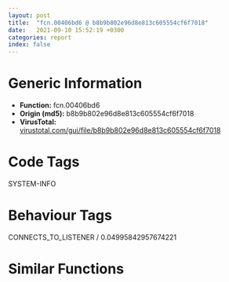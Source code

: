 ```yaml
---
layout: post
title:  "fcn.00406bd6 @ b8b9b802e96d8e813c605554cf6f7018"
date:   2021-09-10 15:52:19 +0300
categories: report
index: false
---
```


# Generic Information
- **Function:** fcn.00406bd6
- **Origin (md5):** b8b9b802e96d8e813c605554cf6f7018
- **VirusTotal:** [virustotal.com/gui/file/b8b9b802e96d8e813c605554cf6f7018][virustotal_ref]

# Code Tags
<span class="tag" id="SYSTEM-INFO">SYSTEM-INFO</span>


# Behaviour Tags
<span class="bhv-tag" id="CONNECTS_TO_LISTENER">CONNECTS_TO_LISTENER / 0.04995842957674221</span>

# Similar Functions
<script type="text/javascript" src="https://www.gstatic.com/charts/loader.js"></script>
<script type="text/javascript">

    google.charts.load('current', {'packages':['corechart']});
    google.charts.setOnLoadCallback(drawChart);

    function drawChart() {
    var data = new google.visualization.DataTable();
        data.addColumn('number', 'X');
        data.addColumn('number', 'Y');
        data.addColumn({type: 'string', role: 'tooltip', 'p': {'html': true}});
        data.addColumn({'type': 'string', 'role': 'style'});
        
        data.addRows([
    [68.34765625, 93.63337707519531, '<b><a href="/report/fcn.00406bd6@b8b9b802e96d8e813c605554cf6f7018">fcn.00406bd6</a><br>@b8b9b802e96d8e813c605554cf6f7018</b><br>push 0x154<br>mov eax, 0x415a9e<br>call fcn.00413f83<br>mov edi, ecx<br>mov dword[ebp-0x15c], edi<br>mov eax, dword[ebp+8]<br>xor ecx, ecx<br>mov esi, dword[ebp+0xc]<br>mov dword[edi], vtable.boost::asio::io_service::service.0<br>mov dword[edi+4], ecx<br>mov dword[edi+8], ecx<br>mov dword[ebp-0x160], edi<br>mov dword[edi+0xc], eax<br>mov dword[edi+0x10], ecx<br>mov dword[ebp-4], ecx<br>mov dword[edi], vtable.boost::asio::detail::service_base_class_boost::asio::detail::win_iocp_io_service_.0<br>mov dword[ebp-4], 1<br>mov dword[edi], vtable.boost::asio::detail::win_iocp_io_service.0<br>mov dword[edi+0x14], ecx<br>mov byte[ebp-4], 2<br>mov ebx, 0x11c<br>push ebx<br>push ecx<br>lea eax, [ebp-0x158]<br>mov dword[edi+0x18], ecx<br>push eax<br>mov dword[edi+0x1c], ecx<br>mov dword[edi+0x20], ecx<br>mov dword[edi+0x24], ecx<br>call fcn.00408fb0<br>add esp, 0xc<br>mov dword[ebp-0x158], ebx<br>xor ebx, ebx<br>mov dword[ebp-0x154], 6<br>push 3<br>push 2<br>push ebx<br>push ebx<br>call dword[sym.imp.KERNEL32.dll_VerSetConditionMask]<br>push edx<br>push eax<br>push 2<br>lea eax, [ebp-0x158]<br>push eax<br>call dword[sym.imp.KERNEL32.dll_VerifyVersionInfoW]<br>neg eax<br>sbb eax, eax<br>and eax, 0xfffffe0b<br>add eax, 0x1f4<br>mov dword[edi+0x28], eax<br>mov dword[edi+0x2c], ebx<br>mov byte[ebp-4], 3<br>mov dword[edi+0x30], ebx<br>mov byte[ebp-4], 4<br>lea ecx, [edi+0x38]<br>mov dword[edi+0x34], ebx<br>call fcn.00405bd8<br>mov byte[ebp-4], 5<br>mov dword[edi+0x50], ebx<br>mov dword[edi+0x54], ebx<br>mov dword[edi+0x58], ebx<br>mov byte[ebp-4], 6<br>or eax, 0xffffffff<br>cmp esi, 0xffffffff<br>cmovb eax, esi<br>push eax<br>push ebx<br>push ebx<br>push 0xffffffffffffffff<br>call dword[sym.imp.KERNEL32.dll_CreateIoCompletionPort]<br>mov dword[edi+0x14], eax<br>test eax, eax<br>jne 0x406d2e<br>call dword[sym.imp.KERNEL32.dll_GetLastError]<br>mov esi, eax<br>call fcn.00407a70<br>mov ebx, eax<br>test esi, esi<br>je 0x406d2e<br>push 0x41b368<br>lea ecx, [ebp-0x3c]<br>call fcn.00405cce<br>mov byte[ebp-4], 7<br>mov dword[ebp-0x3c], 0x416344<br>mov byte[ebp-4], 8<br>xor eax, eax<br>mov dword[ebp-0x18], eax<br>mov dword[ebp-0x14], eax<br>mov dword[ebp-0x3c], 0x41b30c<br>mov dword[ebp-0x30], esi<br>mov dword[ebp-0x2c], ebx<br>mov dword[ebp-0x14], 0xf<br>mov dword[ebp-0x18], eax<br>mov byte[ebp-0x28], al<br>mov byte[ebp-4], 0xa<br>lea ecx, [ebp-0x3c]<br>call fcn.00406b40<br>or dword[ebp-4], 0xffffffff<br>mov eax, edi<br>call fcn.00413f2d<br>ret 8<br><eoc> ', 'point { fill-color: #e0440e; }'],
[-68.34765625, -93.63337707519531, '<b><a href="/report/fcn.00406bd6@617bd594ba13d0dcc08a315774c342d4">fcn.00406bd6</a><br>@617bd594ba13d0dcc08a315774c342d4</b><br>push 0x154<br>mov eax, 0x415a9e<br>call fcn.00413f83<br>mov edi, ecx<br>mov dword[ebp-0x15c], edi<br>mov eax, dword[ebp+8]<br>xor ecx, ecx<br>mov esi, dword[ebp+0xc]<br>mov dword[edi], vtable.boost::asio::io_service::service.0<br>mov dword[edi+4], ecx<br>mov dword[edi+8], ecx<br>mov dword[ebp-0x160], edi<br>mov dword[edi+0xc], eax<br>mov dword[edi+0x10], ecx<br>mov dword[ebp-4], ecx<br>mov dword[edi], vtable.boost::asio::detail::service_base_class_boost::asio::detail::win_iocp_io_service_.0<br>mov dword[ebp-4], 1<br>mov dword[edi], vtable.boost::asio::detail::win_iocp_io_service.0<br>mov dword[edi+0x14], ecx<br>mov byte[ebp-4], 2<br>mov ebx, 0x11c<br>push ebx<br>push ecx<br>lea eax, [ebp-0x158]<br>mov dword[edi+0x18], ecx<br>push eax<br>mov dword[edi+0x1c], ecx<br>mov dword[edi+0x20], ecx<br>mov dword[edi+0x24], ecx<br>call fcn.00408fb0<br>add esp, 0xc<br>mov dword[ebp-0x158], ebx<br>xor ebx, ebx<br>mov dword[ebp-0x154], 6<br>push 3<br>push 2<br>push ebx<br>push ebx<br>call dword[sym.imp.KERNEL32.dll_VerSetConditionMask]<br>push edx<br>push eax<br>push 2<br>lea eax, [ebp-0x158]<br>push eax<br>call dword[sym.imp.KERNEL32.dll_VerifyVersionInfoW]<br>neg eax<br>sbb eax, eax<br>and eax, 0xfffffe0b<br>add eax, 0x1f4<br>mov dword[edi+0x28], eax<br>mov dword[edi+0x2c], ebx<br>mov byte[ebp-4], 3<br>mov dword[edi+0x30], ebx<br>mov byte[ebp-4], 4<br>lea ecx, [edi+0x38]<br>mov dword[edi+0x34], ebx<br>call fcn.00405bd8<br>mov byte[ebp-4], 5<br>mov dword[edi+0x50], ebx<br>mov dword[edi+0x54], ebx<br>mov dword[edi+0x58], ebx<br>mov byte[ebp-4], 6<br>or eax, 0xffffffff<br>cmp esi, 0xffffffff<br>cmovb eax, esi<br>push eax<br>push ebx<br>push ebx<br>push 0xffffffffffffffff<br>call dword[sym.imp.KERNEL32.dll_CreateIoCompletionPort]<br>mov dword[edi+0x14], eax<br>test eax, eax<br>jne 0x406d2e<br>call dword[sym.imp.KERNEL32.dll_GetLastError]<br>mov esi, eax<br>call fcn.00407a70<br>mov ebx, eax<br>test esi, esi<br>je 0x406d2e<br>push 0x41b368<br>lea ecx, [ebp-0x3c]<br>call fcn.00405cce<br>mov byte[ebp-4], 7<br>mov dword[ebp-0x3c], 0x416344<br>mov byte[ebp-4], 8<br>xor eax, eax<br>mov dword[ebp-0x18], eax<br>mov dword[ebp-0x14], eax<br>mov dword[ebp-0x3c], 0x41b30c<br>mov dword[ebp-0x30], esi<br>mov dword[ebp-0x2c], ebx<br>mov dword[ebp-0x14], 0xf<br>mov dword[ebp-0x18], eax<br>mov byte[ebp-0x28], al<br>mov byte[ebp-4], 0xa<br>lea ecx, [ebp-0x3c]<br>call fcn.00406b40<br>or dword[ebp-4], 0xffffffff<br>mov eax, edi<br>call fcn.00413f2d<br>ret 8<br><eoc> ', 'null'],

        ]);

    var options = {
        title: 'Similarity Plot',
        legend: 'none',
        colors: ['#dedbd9', '#e6693e', '#ec8f6e', '#f3b49f', '#f6c7b6'],
        tooltip: {isHtml: true, trigger: 'both'},
        explorer: {
        actions: ["dragToZoom", "rightClickToReset"],
        },
        chartArea: {
        width: '80%',
        height: '80%'
        },
        width: '100%',
        height: '100%'
    };

    var chart = new google.visualization.ScatterChart(document.getElementById('chart_div'));

    chart.draw(data, options);
    }
    
</script>


<div id="chart_div" style="width: 100%px; height: 100%;"></div>

# Disassembled Code
{% highlight nasm %}

push 0x154
mov eax, 0x415a9e
call fcn.00413f83
mov edi, ecx
mov dword[ebp-0x15c], edi
mov eax, dword[ebp+8]
xor ecx, ecx
mov esi, dword[ebp+0xc]
mov dword[edi], vtable.boost::asio::io_service::service.0
mov dword[edi+4], ecx
mov dword[edi+8], ecx
mov dword[ebp-0x160], edi
mov dword[edi+0xc], eax
mov dword[edi+0x10], ecx
mov dword[ebp-4], ecx
mov dword[edi], vtable.boost::asio::detail::service_base_class_boost::asio::detail::win_iocp_io_service_.0
mov dword[ebp-4], 1
mov dword[edi], vtable.boost::asio::detail::win_iocp_io_service.0
mov dword[edi+0x14], ecx
mov byte[ebp-4], 2
mov ebx, 0x11c
push ebx
push ecx
lea eax, [ebp-0x158]
mov dword[edi+0x18], ecx
push eax
mov dword[edi+0x1c], ecx
mov dword[edi+0x20], ecx
mov dword[edi+0x24], ecx
call fcn.00408fb0
add esp, 0xc
mov dword[ebp-0x158], ebx
xor ebx, ebx
mov dword[ebp-0x154], 6
push 3
push 2
push ebx
push ebx
call dword[sym.imp.KERNEL32.dll_VerSetConditionMask]
push edx
push eax
push 2
lea eax, [ebp-0x158]
push eax
call dword[sym.imp.KERNEL32.dll_VerifyVersionInfoW]
neg eax
sbb eax, eax
and eax, 0xfffffe0b
add eax, 0x1f4
mov dword[edi+0x28], eax
mov dword[edi+0x2c], ebx
mov byte[ebp-4], 3
mov dword[edi+0x30], ebx
mov byte[ebp-4], 4
lea ecx, [edi+0x38]
mov dword[edi+0x34], ebx
call fcn.00405bd8
mov byte[ebp-4], 5
mov dword[edi+0x50], ebx
mov dword[edi+0x54], ebx
mov dword[edi+0x58], ebx
mov byte[ebp-4], 6
or eax, 0xffffffff
cmp esi, 0xffffffff
cmovb eax, esi
push eax
push ebx
push ebx
push 0xffffffffffffffff
call dword[sym.imp.KERNEL32.dll_CreateIoCompletionPort]
mov dword[edi+0x14], eax
test eax, eax
jne 0x406d2e
call dword[sym.imp.KERNEL32.dll_GetLastError]
mov esi, eax
call fcn.00407a70
mov ebx, eax
test esi, esi
je 0x406d2e
push 0x41b368
lea ecx, [ebp-0x3c]
call fcn.00405cce
mov byte[ebp-4], 7
mov dword[ebp-0x3c], 0x416344
mov byte[ebp-4], 8
xor eax, eax
mov dword[ebp-0x18], eax
mov dword[ebp-0x14], eax
mov dword[ebp-0x3c], 0x41b30c
mov dword[ebp-0x30], esi
mov dword[ebp-0x2c], ebx
mov dword[ebp-0x14], 0xf
mov dword[ebp-0x18], eax
mov byte[ebp-0x28], al
mov byte[ebp-4], 0xa
lea ecx, [ebp-0x3c]
call fcn.00406b40
or dword[ebp-4], 0xffffffff
mov eax, edi
call fcn.00413f2d
ret 8

{% endhighlight %}

[virustotal_ref]: https://www.virustotal.com/gui/file/b8b9b802e96d8e813c605554cf6f7018